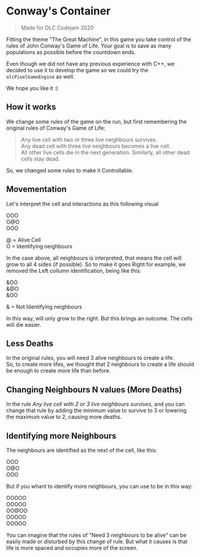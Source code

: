 # Conway's Container

> Made for OLC Codejam 2020

Fitting the theme "The Great Machine", in this game you take control of the rules of John Conway's Game of Life.
Your goal is to save as many populations as possible before the countdown ends.

Even though we did not have any previous experience with C++, we decided to use it to develop the game so we could try the `olcPixelGameEngine` as well.

We hope you like it :)

## How it works

We change some rules of the game on the run, but first remembering the original rules of Conway's Game of Life:

> Any live cell with two or three live neighbours survives.<br />
> Any dead cell with three live neighbours becomes a live cell.<br />
> All other live cells die in the next generation. Similarly, all other dead cells stay dead.<br />

So, we changed some rules to make it Controllable.

## Movementation

Let's interpret the cell and interactions as this following visual

OOO<br />
O@O<br />
OOO<br />

@ = Alive Cell<br />
O = Identifying neighbours

In the case above, all neighbours is interpreted, that means the cell will grow to all 4 sides (if possible). So to make it goes Right for example, we removed the Left collumn identification, being like this:

&OO<br />
&@O<br />
&OO<br />


& = Not Identifying neighbours

In this way, will only grow to the right. But this brings an outcome. The cells will die easier.

## Less Deaths

In the original rules, you will need 3 alive neighbours to create a life. <br />
So, to create more lifes, we thought that 2 neighbours to create a life should be enough to create more life than before.


## Changing Neighbours N values (More Deaths)

In the rule *Any live cell with 2 or 3 live neighbours survives*, and you can change that rule by adding the minimum value to survive to 3 or lowering the maximum value to 2, causing more deaths.

## Identifying more Neighbours

The neighbours are identified as the next of the cell, like this:

OOO<br />
O@O<br />
OOO<br />

But if you whant to identify more neighbours, you can use to be in this way:

OOOOO<br />
OOOOO<br />
OO@OO<br />
OOOOO<br />
OOOOO<br />

You can imagine that the rules of "Need 3 neighbours to be alive" can be easily made or disturbed by this change of rule. But what it causes is that life is more spaced and occupies more of the screen.
